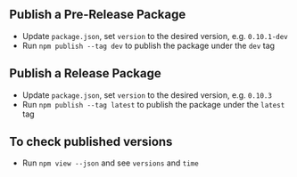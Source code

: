 ## Publish a Pre-Release Package

- Update `package.json`, set `version` to the desired version, e.g. `0.10.1-dev`
- Run `npm publish --tag dev` to publish the package under the `dev` tag

## Publish a Release Package

- Update `package.json`, set `version` to the desired version, e.g. `0.10.3`
- Run `npm publish --tag latest` to publish the package under the `latest` tag

## To check published versions
 - Run `npm view --json` and see `versions` and `time`